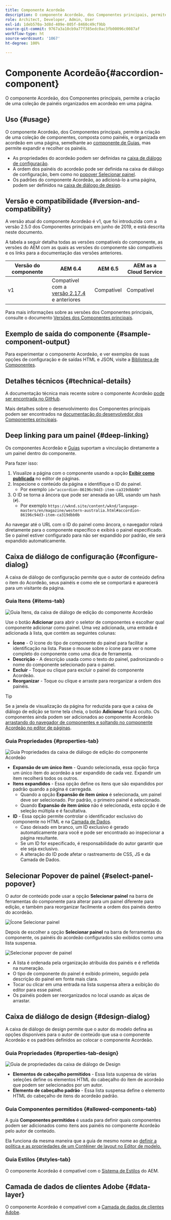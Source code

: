```yaml
---
title: Componente Acordeão
description: O componente Acordeão, dos Componentes principais, permite a criação de uma coleção de painéis organizados em acordeão em uma página.
role: Architect, Developer, Admin, User
exl-id: 1deb570a-3d8d-409e-805f-8460c49cf9bb
source-git-commit: 9767a3a10cb9a77f385edc0ac3fb00096c0087af
workflow-type: ht
source-wordcount: '1067'
ht-degree: 100%

---
```


# Componente Acordeão{#accordion-component}

O componente Acordeão, dos Componentes principais, permite a criação de uma coleção de painéis organizados em acordeão em uma página.

## Uso {#usage}

O componente Acordeão, dos Componentes principais, permite a criação de uma coleção de componentes, composta como painéis, e organizada em acordeão em uma página, semelhante ao [componente de Guias](tabs.md), mas permite expandir e recolher os painéis.

* As propriedades do acordeão podem ser definidas na [caixa de diálogo de configuração](#configure-dialog).
* A ordem dos painéis do acordeão pode ser definida na caixa de diálogo de configuração, bem como no [popover Selecionar painel](#select-panel-popover).
* Os padrões do componente Acordeão, ao adicioná-lo a uma página, podem ser definidos na [caixa de diálogo de design](#design-dialog).

## Versão e compatibilidade {#version-and-compatibility}

A versão atual do componente Acordeão é v1, que foi introduzida com a versão 2.5.0 dos Componentes principais em junho de 2019, e está descrita neste documento.

A tabela a seguir detalha todas as versões compatíveis do componente, as versões do AEM com as quais as versões do componente são compatíveis e os links para a documentação das versões anteriores.

| Versão do componente | AEM 6.4 | AEM 6.5 | AEM as a Cloud Service |
|--- |--- |---|---|
| v1 | Compatível com a <br>[versão 2.17.4](/help/versions.md) e anteriores | Compatível | Compatível |

Para mais informações sobre as versões dos Componentes principais, consulte o documento [Versões dos Componentes principais](/help/versions.md).

## Exemplo de saída do componente {#sample-component-output}

Para experimentar o componente Acordeão, e ver exemplos de suas opções de configuração e de saídas HTML e JSON, visite a [Biblioteca de Componentes](https://adobe.com/go/aem_cmp_library_accordion_br).

## Detalhes técnicos {#technical-details}

A documentação técnica mais recente sobre o componente Acordeão [pode ser encontrada no GitHub](https://adobe.com/go/aem_cmp_tech_accordion_v1).

Mais detalhes sobre o desenvolvimento dos Componentes principais podem ser encontrados na [documentação do desenvolvedor dos Componentes principais](/help/developing/overview.md).

## Deep linking para um painel {#deep-linking}

Os componentes Acordeão e [Guias](tabs.md) suportam a vinculação diretamente a um painel dentro do componente.

Para fazer isso:

1. Visualize a página com o componente usando a opção **[Exibir como publicada](https://experienceleague.adobe.com/docs/experience-manager-cloud-service/sites/authoring/fundamentals/editing-content.html?lang=pt-BR#view-as-published)** no editor de páginas.
1. Inspecione o conteúdo da página e identifique o ID do painel.
   * Por exemplo `id="accordion-86196c94d3-item-ca319dbb0b"`
1. O ID se torna a âncora que pode ser anexada ao URL usando um hash (`#`).
   * Por exemplo `https://wknd.site/content/wknd/language-masters/en/magazine/western-australia.html#accordion-86196c94d3-item-ca319dbb0b`

Ao navegar até o URL com o ID do painel como âncora, o navegador rolará diretamente para o componente específico e exibirá o painel especificado. Se o painel estiver configurado para não ser expandido por padrão, ele será expandido automaticamente.

## Caixa de diálogo de configuração {#configure-dialog}

A caixa de diálogo de configuração permite que o autor de conteúdo defina o item do Acordeão, seus painéis e como ele se comportará e aparecerá para um visitante da página.

### Guia Itens {#items-tab}

![Guia Itens, da caixa de diálogo de edição do componente Acordeão](/help/assets/accordion-edit-items.png)

Use o botão **Adicionar** para abrir o seletor de componentes e escolher qual componente adicionar como painel. Uma vez adicionada, uma entrada é adicionada à lista, que contém as seguintes colunas:

* **Ícone** - O ícone do tipo de componente do painel para facilitar a identificação na lista. Passe o mouse sobre o ícone para ver o nome completo do componente como uma dica de ferramenta.
* **Descrição** - A descrição usada como o texto do painel, padronizando o nome do componente selecionado para o painel.
* **Excluir** - Toque ou clique para excluir o painel do componente Acordeão.
* **Reorganizar** - Toque ou clique e arraste para reorganizar a ordem dos painéis.

>[!TIP]
>
>Se a janela de visualização da página for reduzida para que a caixa de diálogo de edição se torne tela cheia, o botão **Adicionar** ficará oculto. Os componentes ainda podem ser adicionados ao componente Acordeão [arrastando do navegador de componentes e soltando no componente Acordeão no editor de páginas](https://helpx.adobe.com/br/experience-manager/6-5/sites/authoring/using/editing-content.html#InsertingaComponen).

### Guia Propriedades {#properties-tab}

![Guia Propriedades da caixa de diálogo de edição do componente Acordeão](/help/assets/accordion-edit-properties.png)

* **Expansão de um único item** - Quando selecionada, essa opção força um único item do acordeão a ser expandido de cada vez. Expandir um item recolherá todos os outros.
* **Itens expandidos** - Essa opção define os itens que são expandidos por padrão quando a página é carregada.
   * Quando a opção **Expansão de item único** é selecionada, um painel deve ser selecionado. Por padrão, o primeiro painel é selecionado.
   * Quando **Expansão de item único** não é selecionada, esta opção é de seleção múltipla e é facultativa.
* **ID** - Essa opção permite controlar o identificador exclusivo do componente no HTML e na [Camada de Dados](/help/developing/data-layer/overview.md).
   * Caso deixado em branco, um ID exclusivo é gerado automaticamente para você e pode ser encontrado ao inspecionar a página resultante.
   * Se um ID for especificado, é responsabilidade do autor garantir que ele seja exclusivo.
   * A alteração do ID pode afetar o rastreamento de CSS, JS e da Camada de Dados.

## Selecionar Popover de painel {#select-panel-popover}

O autor de conteúdo pode usar a opção **Selecionar painel** na barra de ferramentas do componente para alterar para um painel diferente para edição, e também para reorganizar facilmente a ordem dos painéis dentro do acordeão.

![Ícone Selecionar painel](/help/assets/select-panel-icon.png)

Depois de escolher a opção **Selecionar painel** na barra de ferramentas do componente, os painéis do acordeão configurados são exibidos como uma lista suspensa.

![Selecionar popover de painel](/help/assets/select-panel-popover.png)

* A lista é ordenada pela organização atribuída dos painéis e é refletida na numeração.
* O tipo de componente do painel é exibido primeiro, seguido pela descrição do painel em fonte mais clara.
* Tocar ou clicar em uma entrada na lista suspensa altera a exibição do editor para esse painel.
* Os painéis podem ser reorganizados no local usando as alças de arrastar.

## Caixa de diálogo de design {#design-dialog}

A caixa de diálogo de design permite que o autor do modelo defina as opções disponíveis para o autor de conteúdo que usa o componente Acordeão e os padrões definidos ao colocar o componente Acordeão.

### Guia Propriedades {#properties-tab-design}

![Guia de propriedades da caixa de diálogo de Design](/help/assets/accordion-design-properties.png)

* **Elementos de cabeçalho permitidos** - Essa lista suspensa de várias seleções define os elementos HTML do cabeçalho do item de acordeão que podem ser selecionados por um autor.
* **Elemento de cabeçalho padrão** - Essa lista suspensa define o elemento HTML do cabeçalho de itens do acordeão padrão.

### Guia Componentes permitidos {#allowed-components-tab}

A guia **Componentes permitidos** é usada para definir quais componentes podem ser adicionados como itens aos painéis no componente Acordeão pelo autor de conteúdo.

Ela funciona da mesma maneira que a guia de mesmo nome ao [definir a política e as propriedades de um Contêiner de layout no Editor de modelo.](https://experienceleague.adobe.com/docs/experience-manager-cloud-service/sites/authoring/features/templates.html?lang=pt-BR#editing-a-template-layout-template-author)

### Guia Estilos {#styles-tab}

O componente Acordeão é compatível com o [Sistema de Estilos](/help/get-started/authoring.md#component-styling) do AEM.

## Camada de dados de clientes Adobe {#data-layer}

O componente Acordeão é compatível com a [Camada de dados de clientes Adobe](/help/developing/data-layer/overview.md).
